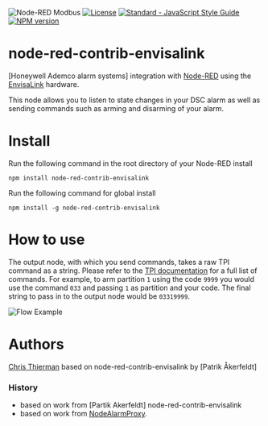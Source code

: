 ![Node-RED Modbus](http://b.repl.ca/v1/Node--RED-Modbus-green.png)
[![License](https://img.shields.io/badge/License-Apache%202.0-blue.svg)](https://opensource.org/licenses/Apache-2.0)
[![Standard - JavaScript Style Guide](https://img.shields.io/badge/code%20style-standard-brightgreen.svg)](http://standardjs.com/)
[![NPM version](https://badge.fury.io/js/node-red-contrib-envisalink.png)](https://www.npmjs.com/package/node-red-contrib-envisalink)
# node-red-contrib-envisalink
[Honeywell Ademco alarm systems] integration with [Node-RED] using the [EnvisaLink] hardware.

This node allows you to listen to state changes in your DSC alarm as well as sending
commands such as arming and disarming of your alarm.

# Install

Run the following command in the root directory of your Node-RED install

    npm install node-red-contrib-envisalink

Run the following command for global install

    npm install -g node-red-contrib-envisalink

# How to use

The output node, with which you send commands, takes a raw TPI command as a string.
Please refer to the [TPI documentation] for a full list of commands.
For example, to arm partition `1` using the code `9999` you would use the command `033` and passing `1` as partition and your code.
The final string to pass in to the output node would be `03319999`.

![Flow Example](https://github.com/pakerfeldt/node-red-contrib-envisalink/raw/master/images/example-flows.png)

# Authors

[Chris Thierman] 
based on node-red-contrib-envisalink by
[Patrik Åkerfeldt]

### History

* based on work from [Partik Akerfeldt] node-red-contrib-envisalink
* based on work from [NodeAlarmProxy].

[Node-RED]:           http://nodered.org/
[DSC alarm systems]:  http://www.dsc.com/
[EnvisaLink]:         http://www.eyezon.com/
[TPI documentation]:  https://github.com/cthierman/node-red-contrib-envisalink/raw/master/docs/EnvisaLinkTPI-1-08.pdf
[Chris Thierman]:     https://github.com/cthierman
[NodeAlarmProxy]:     https://github.com/entrocode/NodeAlarmProxy
